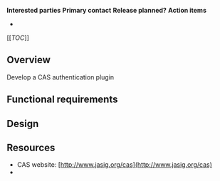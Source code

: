 **Interested parties** **Primary contact** **Release planned?**  **Action items**

*  



[[_TOC_]]



## []()Overview

Develop a CAS authentication plugin
## []()Functional requirements



## []()Design



## []()Resources


* CAS website: [http://www.jasig.org/cas](http://www.jasig.org/cas) 
*